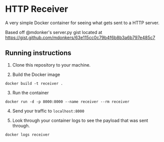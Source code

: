 # HTTP Receiver

A very simple Docker container for seeing what gets sent to a HTTP server.

Based off @mdonker's server.py gist located at https://gist.github.com/mdonkers/63e115cc0c79b4f6b8b3a6b797e485c7

## Running instructions

1. Clone this repository to your machine.

2. Build the Docker image

```
docker build -t receiver .
```

3. Run the container

```
docker run -d -p 8000:8000 --name receiver --rm receiver
```

4. Send your traffic to `localhost:8000`

5. Look through your container logs to see the payload that was sent through.

```
docker logs receiver
```